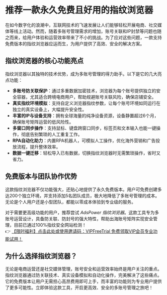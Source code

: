 # 推荐一款永久免费且好用的指纹浏览器

在如今数字化的浪潮中，互联网技术的飞速发展让人们能够轻松开展电商、社交媒体等线上活动。然而，随着多账号管理需求的增加，账号关联和IP封禁等问题也随之而来，给用户体验和运营效率带来了不小的挑战。为了应对这些问题，一款支持免费版本的指纹浏览器应运而生，为用户提供了高效、安全的解决方案。

## 指纹浏览器的核心功能亮点

指纹浏览器以其独特的技术优势，成为多账号管理的得力助手。以下是它的几大亮点功能：

- **多账号防关联保护**：通过多重数据加密技术，浏览器为每个账号提供独立的安全容器，尤其适合跨境电商用户，帮助规避账号关联风险，确保店铺安全。  
- **真实指纹环境模拟**：支持自定义浏览器指纹参数，让每个账号环境如同运行在独立的真实设备上，大幅提升安全性。  
- **丰富的IP与设备支持**：拥有全球海量的纯净设备资源，设备静置超过6个月，确保账号矩阵运营的低风险性。  
- **多窗口同步操作**：支持鼠标、键盘跨窗口同步，标签页和文本输入也能一键操作，彻底告别繁琐的人工重复工作。  
- **RPA自动化助力**：内置RPA机器人，可模拟人工操作，优化海外营销和广告投放流程，提升整体效率。  
- **数据一键迁移**：轻松导入已有数据，切换指纹浏览器时无需繁琐操作，省时又省力。

## 免费版本与团队协作优势

这款指纹浏览器不仅功能强大，还贴心地提供了永久免费版本。用户可免费创建多达200个独立环境，并支持添加5名团队成员，极大地降低了多账号管理的成本。无论是个人用户还是小型团队，都能以零成本体验到专业级的服务。

对于需要更高级功能的用户，推荐尝试 *AdsPower 指纹浏览器*。这款工具专为多账号运营设计，具备防关联、防封号的强大特性，帮助出海账号矩阵实现安全管理，目前已通过100%指纹安全网站检测！  
👉 [【限时福利】点击此处或使用邀请码：VIPFreeTrial 免费领取VIP会员专业功能试用！](https://bit.ly/adspower_free)

## 为什么选择指纹浏览器？

无论是电商运营还是社交媒体管理，账号安全和运营效率始终是用户关注的重点。指纹浏览器通过防关联技术、真实设备模拟和自动化操作，完美解决了这些痛点。它的免费版本让用户无需担心高昂费用即可上手，而丰富的功能则为专业用户提供了更多可能性。立即体验这款工具，开启更高效、安全的多账号管理之旅吧！
